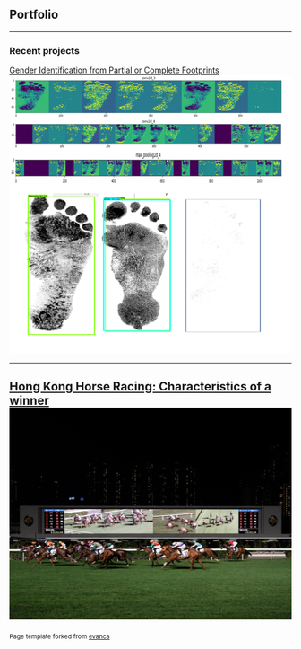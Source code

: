 ## Portfolio

---
### Recent projects

[Gender Identification from Partial or Complete Footprints ](/sample_page)
<img src="images/Foots.png?raw=true"/>

---
[Hong Kong Horse Racing: Characteristics of a winner](/pdf/Horse_racing)
<img src="images/horse_racing.jpg?raw=true"/>
---
<p style="font-size:11px">Page template forked from <a href="https://github.com/evanca/quick-portfolio">evanca</a></p>
<!-- Remove above link if you don't want to attibute -->
